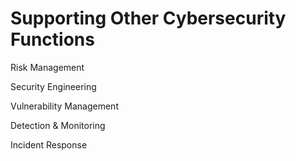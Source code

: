 # Supporting Other Cybersecurity Functions

Risk Management

Security Engineering

Vulnerability Management

Detection & Monitoring

Incident Response

